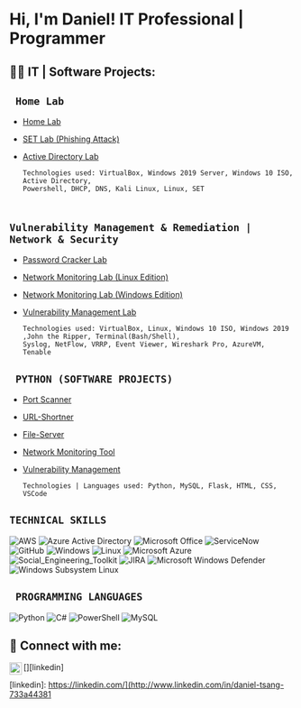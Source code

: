 <h1>Hi, I'm Daniel! IT Professional | Programmer </h1>



<h2>👨‍💻 IT | Software  Projects:</h2>

## <code> Home Lab </code>

   - [Home Lab](https://github.com/DanielTsang26/home-lab)

   - [SET Lab (Phishing Attack)](https://github.com/DanielTsang26/SET)
     
   - [Active Directory Lab](https://github.com/DanielTsang26/home-lab/blob/main/active-directory.md)
   


     ```
     Technologies used: VirtualBox, Windows 2019 Server, Windows 10 ISO, Active Directory,
     Powershell, DHCP, DNS, Kali Linux, Linux, SET
     ```
   

## <code> Vulnerability Management & Remediation | Network & Security </code>

  - [Password Cracker Lab](https://github.com/DanielTsang26/password_audit_lab/tree/main)
    
  - [Network Monitoring Lab (Linux Edition)](https://github.com/DanielTsang26/network-monitoring-lab/tree/main)
    
  - [Network Monitoring Lab (Windows Edition)](https://github.com/DanielTsang26/network-monitoring-lab-windows/tree/main)

  - [Vulnerability Management Lab](https://github.com/DanielTsang26/vulnerability-management-project)

     ```
     Technologies used: VirtualBox, Linux, Windows 10 ISO, Windows 2019 ,John the Ripper, Terminal(Bash/Shell),
     Syslog, NetFlow, VRRP, Event Viewer, Wireshark Pro, AzureVM, Tenable
     ```

## <code> PYTHON (SOFTWARE PROJECTS) </code>

   - [Port Scanner](https://github.com/DanielTsang26/port-scanner)
     
   - [URL-Shortner](https://github.com/DanielTsang26/url-shortner/tree/main)
     
   - [File-Server](https://github.com/DanielTsang26/file-server)

   - [Network Monitoring Tool](https://github.com/DanielTsang26/network-packet-monitoring-tool/tree/main)

   - [Vulnerability Management ](https://github.com/DanielTsang26/vulnerability-management-project)
   
   
 
     ```
     Technologies | Languages used: Python, MySQL, Flask, HTML, CSS, VSCode
     ```
## <code>TECHNICAL SKILLS</code>

![AWS](https://img.shields.io/badge/-AWS-1d242e?style=flat-square&logo=AWS)
![Azure Active Directory](https://img.shields.io/badge/-Azure_Active_Directory-0b7cdf?style=flat-square&logo=Azure_Active_Directory)
![Microsoft Office](https://img.shields.io/badge/-Microsoft_Office_365-7557a4?style=flat-square&logo=Microsoft_Office_365)
![ServiceNow](https://img.shields.io/badge/-ServiceNow-85b7a4?style=flat-square&logo=ServiceNow)
![GitHub](https://img.shields.io/badge/-GitHub-181717?style=flat-square&logo=github)
![Windows](https://img.shields.io/badge/-Windows-0078d7?style=flat-square&logo=Windows)
![Linux](https://img.shields.io/badge/-Linux-FCC624?style=flat-square&logo=linux&logoColor=black)
![Microsoft Azure](https://img.shields.io/badge/-MicrosoftAzure-FBBC04?style=flat-square&logo=GoogleSlides&logoColor=black)
![Social_Engineering_Toolkit](https://img.shields.io/badge/SET-blue)
![JIRA](https://img.shields.io/badge/JIRA-red)
![Microsoft Windows Defender](https://img.shields.io/badge/Microsoft%20Windows%20Defender-black)
![Windows Subsystem Linux](https://img.shields.io/badge/Windows%20Subsystem%20Linux-blue)


     
## <code> PROGRAMMING LANGUAGES</code>

![Python](https://img.shields.io/badge/-Python-3776AB?style=flat-square&logo=Python&logoColor=white)
![C#](https://img.shields.io/badge/C%23%20-%20green)
![PowerShell](https://img.shields.io/badge/PowerShell%20-%20black)
![MySQL](https://img.shields.io/badge/MySQL%20-%20red)


<h2> 🤳 Connect with me:</h2>

[<img align="left" alt=" Daniel Tsang | LinkedIn" width="22px" src="https://cdn.jsdelivr.net/npm/simple-icons@v3/icons/linkedin.svg" />][linkedin]

[linkedin]: https://linkedin.com/](http://www.linkedin.com/in/daniel-tsang-733a44381



